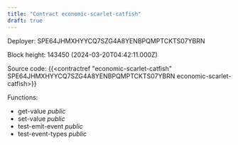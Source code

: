 ```yaml
---
title: "Contract economic-scarlet-catfish"
draft: true
---
```

Deployer: SPE64JHMXHYYCQ7SZG4A8YENBPQMPTCKTS07YBRN


 



Block height: 143450 (2024-03-20T04:42:11.000Z)

Source code: {{<contractref "economic-scarlet-catfish" SPE64JHMXHYYCQ7SZG4A8YENBPQMPTCKTS07YBRN economic-scarlet-catfish>}}

Functions:

* get-value _public_
* set-value _public_
* test-emit-event _public_
* test-event-types _public_
